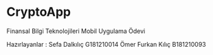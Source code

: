 # CryptoApp
Finansal Bilgi Teknolojileri Mobil Uygulama Ödevi 



Hazırlayanlar :
Sefa Dalkılıç G181210014
Ömer Furkan Kılıç B181210093
